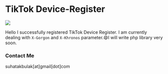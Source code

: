 # TikTok Device-Register

<img src="https://img.icons8.com/clouds/2x/tiktok.png">

Hello
I successfully registered TikTok Device Register.
I am currently dealing with `X-Gorgon` and `X-Khronos` parameter.:smile:I will write php library very soon.

### Contact Me
suhatakbulak[at]gmail[dot]com
